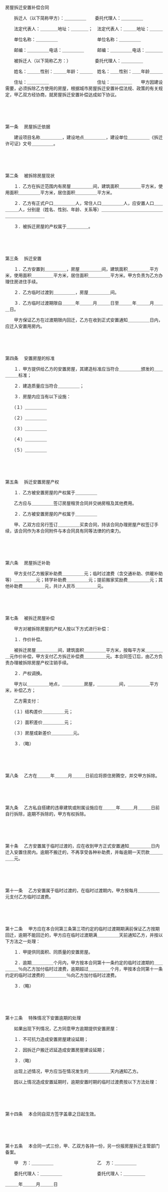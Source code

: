 



房屋拆迁安置补偿合同



 

　　拆迁人（以下简称甲方）：＿＿＿＿＿　　委托代理人：＿＿＿＿＿

　　法定代表人：＿＿＿＿地址：＿＿＿＿；　法定代表人：＿＿＿地址：＿＿＿

　　单位名称：＿＿＿＿＿　　　　　　　　　单位名称：＿＿＿＿＿　　　　　

　　邮编：＿＿＿＿＿电话：＿＿＿＿＿　　　邮编：＿＿＿＿＿电话：＿＿＿＿

　　被拆迁人（以下简称乙方：）　　　　　　委托代理人：＿＿＿＿＿

　　姓名：＿＿＿性别：＿＿＿年龄：＿＿＿　姓名：＿＿性别：＿＿年龄＿＿＿

　　住址：＿＿＿＿＿　　　　　　　　　　　住址：＿＿＿＿＿　　甲方因建设需要，必须拆除乙方使用的房屋，根据城市房屋拆迁安置补偿法规、政策的有关规定，甲乙双方经协商，就房屋拆迁安置补偿达成如下协议。

　　

　　

第一条
　房屋拆迁依据

　　建设项目名称＿＿＿＿＿，建设地点＿＿＿＿＿，建设单位＿＿＿＿＿《拆迁许可证》文号＿＿＿＿＿。

　　

　　

第二条
　被拆除房屋现状

　　１．乙方在拆迁范围内有房屋＿＿＿＿＿间，建筑面积＿＿＿＿＿平方米，使用面积＿＿＿＿＿平方米，居住面积＿＿＿＿＿平方米。

　　２．乙方有正式户口＿＿＿＿＿人，常住人口＿＿＿＿＿人，应安置人口＿＿＿＿＿人，分别是（姓名、性别、年龄、关系等）＿＿＿＿＿＿＿＿＿＿＿＿＿＿＿＿＿＿＿＿＿＿＿

　　３．被拆迁房屋的产权属于＿＿＿＿＿。

　　

　　

第三条
　拆迁安置

　　１．乙方安置到＿＿＿＿＿，房屋＿＿＿＿＿间，建筑面积＿＿＿＿＿平方米，使用面积＿＿＿＿＿平方米，居住面积＿＿＿＿＿平方米。甲方负责为乙方办理住房进住手续。

　　２．乙方临时过渡到＿＿＿＿＿，房屋＿＿＿＿＿间。

　　３．乙方临时过渡期限自＿＿＿年＿＿＿月＿＿＿日至＿＿＿年＿＿＿月＿＿＿日。

　　甲方保证乙方在过渡期限内回迁，乙方在收到正式安置通知＿＿＿＿＿日内，应迁入安置用房内。

　　

　　

第四条
　安置房屋的标准

　　１．甲方提供给乙方的安置房屋，其建造标准应当符合＿＿＿＿＿颁发的＿＿＿＿＿标准；

　　２．建造质量应当符合＿＿＿＿＿；

　　３．房屋内应当有以下设施：

　　（１）＿＿＿＿＿

　　（２）＿＿＿＿＿

　　（３）＿＿＿＿＿

　　（４）＿＿＿＿＿

　　（５）＿＿＿＿＿

　　

　　

第五条
　拆迁安置房屋产权

　　１．乙方被安置房屋的产权属于＿＿＿＿＿

　　乙方应与＿＿＿＿＿签订房屋租赁合同并交纳房租及其他费用。

　　２．乙方被安置房屋的产权属于＿＿＿＿＿

　　甲、乙双方应另行签订＿＿＿＿＿买卖合同，持该合同办理房屋产权签订手续，该合同作为本合同附件与本合同具有同等法律的约束力。

　　

　　

第六条
　房屋拆迁补助

　　甲方支付乙方搬家补助费＿＿＿＿＿元；临时过渡费（含交通补助、供暖补助等）＿＿＿＿＿元；转学补助费＿＿＿＿＿元；提前搬家奖励费＿＿＿＿＿元；其他补助费＿＿＿＿＿元，共计人民币＿＿＿＿＿元。

　　

　　

第七条
　被拆迁房屋补偿

　　甲方对被拆除房屋的产权人按以下方式进行补偿：

　　１．作价补偿。

　　被拆迁房屋＿＿＿＿＿间，建筑面积＿＿＿＿＿平方米，按每平方米＿＿＿＿＿元作价补偿，甲方支付乙方拆迁补偿费＿＿＿＿＿元。本合同签订后，由乙方负责办理被拆除房屋产权注销手续。

　　２．产权调换。

　　甲方以＿＿＿＿＿地点，＿＿＿＿＿房屋，＿＿＿＿＿间，＿＿＿＿＿平方米，补偿乙方；

　　乙方需支付：

　　（１）结构差价＿＿＿＿＿元；

　　（２）面积差价＿＿＿＿＿元；

　　（３）房屋成新差价＿＿＿＿＿元。

　　３．（略）

　　

　　

第八条
　乙方在＿＿＿年＿＿＿月＿＿＿日前应将原住房腾空，并交甲方拆除。

　　

　　

第九条
　乙方私自搭建的违章建筑或附属设施应在＿＿＿年＿＿＿月＿＿＿日前自行拆除，逾期不拆除的，甲方有权拆除。

　　

　　

第十条
　乙方安置属于临时过渡的，应在收到甲方正式安置通知＿＿＿＿＿日内迁入安置住房内。逾期不搬迁的，不再享受各种补助费，并每逾期一天罚款＿＿＿＿＿元。

　　

　　

第十一条
　乙方安置属于临时过渡的，在临时过渡期内，甲方按每月＿＿＿＿＿元支付乙方临时过渡费。

　　

　　

第十二条
　甲方应在本合同第三条第三项约定的临时过渡期期满前保证乙方按期回迁，逾期不能回迁的，甲方应在临时过渡期满＿＿＿＿＿天前通知乙方，并按以下方法之一处理：

　　１．甲提供同面积、同质量的安置房屋。

　　２．逾期＿＿＿＿＿个月内，甲方按本合同第十一条约定的临时过渡期的＿＿＿＿＿％向乙方加付临时过渡费，逾期超过＿＿＿＿＿个月，甲按本合同第十一条约定的临时过渡费的＿＿＿＿＿％向乙方加付临时过渡费。

　　３．（略）

　　

　　

第十三条
　特殊情况下安置逾期的处理

　　如果出现下列情况，乙方同意甲方逾期提供安置房屋：

　　１．不可抗力造成安置房屋建设延期；

　　２．因拆迁户搬迁迟延造成安置房屋建设延期；

　　３．（略）

　　出现上述情况，甲方应当在情况发生的＿＿＿＿＿天内通知乙方。

　　因以上情况造成安置延期时，逾期安置时期的临时过渡费按以下方法处理：

　　

　　

第十四条
　本合同自双方签字盖章之日起生效。

　　

　　

第十五条
　本合同一式三份，甲、乙双方各持一份，另一份报房屋拆迁主管部门备案。　　

　　甲　方：＿＿＿＿＿　　　　　　　　　　乙　方：＿＿＿＿＿

　　委托代理人：＿＿＿＿＿　　　　　　　　委托代理人：＿＿＿＿＿　　　　　　　　　　　　　　　　　　　　　　　　


 ＿＿＿年＿＿＿月＿＿＿日
 
　　

